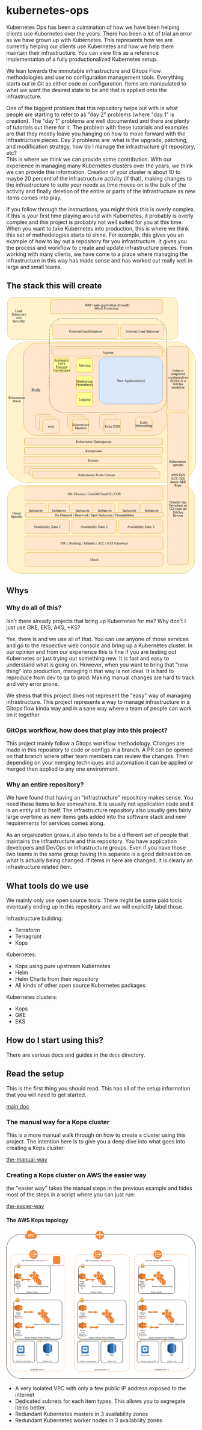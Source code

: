 # kubernetes-ops

Kubernetes Ops has been a culmination of how we have been helping clients use
Kubernetes over the years.  There has been a lot of trial an error as we have
grown up with Kubernetes.  This represents how we are currently helping our clients
use Kubernetes and how we help them maintain their infrastructure.  You can view
this as a reference implementation of a fully productionalized Kubernetes setup.

We lean towards the immutable infrastructure and Gitops Flow methodologies and use
no configuration management tools.  Everything starts out in Git as either code
or configuration.  Items are manipulated to what we want the desired state to be
and that is applied onto the infrastructure.  

One of the biggest problem that this repository helps out with is what people are
starting to refer to as "day 2" problems (where "day 1" is creation).  The "day 1"
problems are well documented and there are plenty of tutorials out there for it.
The problem with these tutorials and examples are that they mostly leave you hanging
on how to move forward with the infrastructure pieces.  Day 2 problems are: what is the upgrade, patching,
and modification strategy, how do I manage the infrastructure git repository, etc?  
This is where we think we can provide some contribution.
With our experience in managing many Kubernetes clusters over the years, we think
we can provide this information.  Creation of your cluster is about 10 to maybe
20 percent of the infrastructure activity (if that), making changes to the infrastructure
to suite your needs as time moves on is the bulk of the activity and finally
deletion of the entire or parts of the infrastructure as new items comes into play.

If you follow through the instructions, you might think this is overly complex.
If this is your first time playing around with Kubernetes, it probably is overly
complex and this project is probably not well suited for you at this time.  When
you want to take Kubernetes into production, this is where we think this set of
methodologies starts to shine.  For example, this gives you an example of how
to lay out a repository for you infrastructure.  It gives you the process and
workflow to create and update infrastructure pieces.  From working with many
clients, we have come to a place where managing the infrastructure in this way
has made sense and has worked out really well in large and small teams.

## The stack this will create

![the stack](/docs/images/the-stack/kubernetes-managed-service-stack-v2.png)

## Whys

### Why do all of this?  
Isn't there already projects that bring up Kubernetes for me?  Why don't I just use GKE, EKS, AKS, \*KS?

Yes, there is and we use all of that.  You can use anyone of those services and
go to the respective web console and bring up a Kubernetes cluster.  In our opinion
and from our experience this is fine if you are testing out Kubernetes or just trying
out something new.  It is fast and easy to understand what is going on.  However,
when you want to bring that "new thing" into production, managing it that way
is not ideal.  It is hard to reproduce from dev to qa to prod.  Making manual
changes are hard to track and very error prone.  

We stress that this project does not represent the "easy" way of managing infrastructure.
This project represents a way to manage infrastructure in a Gitops flow kinda way and
in a sane way where a team of people can work on it together.  

### GitOps workflow, how does that play into this project?
This project mainly follow a Gitops workflow methodology.  Changes are made in
this repository to code or configs in a branch.  A PR can be opened on that branch
where other team members can review the changes.  Then depending on your merging
techniques and automation it can be applied or merged then applied to any one
environment.

### Why an entire repository?
We have found that having an "infrastructure" repository makes sense.  You need
these items to live somewhere.  It is usually not application code and it is an
entity all to itself.  The infrastructure repository also usually gets fairly large
overtime as new items gets added into the software stack and new requirements for
services comes along.

As an organization grows, it also tends to be a different set of people that
maintains the infrastructure and this repository.  You have application developers
and DevOps or infrastructure groups.  Even if you have those two teams in the same
group having this separate is a good delineation on what is actually being changed.
If items in here are changed, it is clearly an infrastructure related item.

## What tools do we use
We mainly only use open source tools.  There might be some paid tools eventually
ending up in this repository and we will explicitly label those.

Infrastructure building:
* Terraform
* Terragrunt
* Kops

Kubernetes:
* Kops using pure upstream Kubernetes
* Helm
* Helm Charts from  their repository
* All kinds of other open source Kubernetes packages

Kubernetes clusters:
* Kops
* GKE
* EKS

## How do I start using this?

There are various docs and guides in the `docs` directory.

## Read the setup
This is the first thing you should read.  This has all of the setup information
that you will need to get started.

[main doc](docs/)

### The manual way for a Kops cluster
This is a more manual walk through on how to create a cluster using this project.
The intention here is to give you a deep dive into what goes
into creating a Kops cluster:

[the-manual-way](docs/the-manual-way.md)

### Creating a Kops cluster on AWS the easier way

the "easier way" takes the manual steps in the previous example and hides most
of the steps in a script where you can just run:

[the-easier-way](docs/the-easier-way.md)

#### The AWS Kops topology

![aws kops topology](docs/images/aws-kops/Topology-aws-kops.png)

* A very isolated VPC with only a few public IP address exposed to the internet
* Dedicated subnets for each item types.  This allows you to segregate items better.
* Redundant Kubernetes masters in 3 availability zones
* Redundant Kubernetes worker nodes in 3 availability zones

